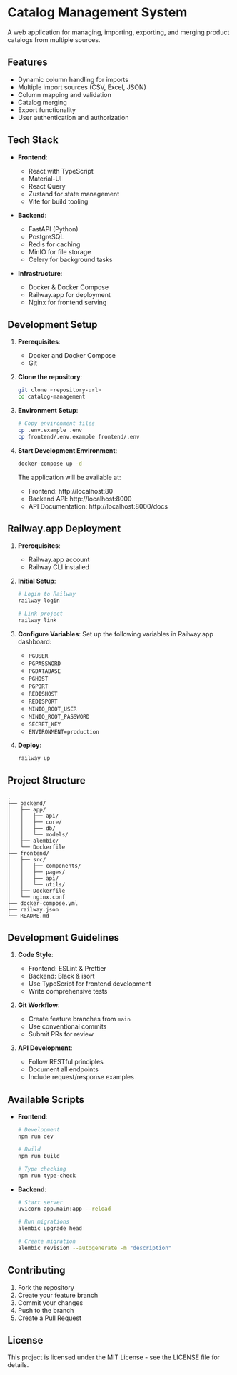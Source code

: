 # Catalog Management System

A web application for managing, importing, exporting, and merging product catalogs from multiple sources.

## Features

- Dynamic column handling for imports
- Multiple import sources (CSV, Excel, JSON)
- Column mapping and validation
- Catalog merging
- Export functionality
- User authentication and authorization

## Tech Stack

- **Frontend**:
  - React with TypeScript
  - Material-UI
  - React Query
  - Zustand for state management
  - Vite for build tooling

- **Backend**:
  - FastAPI (Python)
  - PostgreSQL
  - Redis for caching
  - MinIO for file storage
  - Celery for background tasks

- **Infrastructure**:
  - Docker & Docker Compose
  - Railway.app for deployment
  - Nginx for frontend serving

## Development Setup

1. **Prerequisites**:
   - Docker and Docker Compose
   - Git

2. **Clone the repository**:
   ```bash
   git clone <repository-url>
   cd catalog-management
   ```

3. **Environment Setup**:
   ```bash
   # Copy environment files
   cp .env.example .env
   cp frontend/.env.example frontend/.env
   ```

4. **Start Development Environment**:
   ```bash
   docker-compose up -d
   ```

   The application will be available at:
   - Frontend: http://localhost:80
   - Backend API: http://localhost:8000
   - API Documentation: http://localhost:8000/docs

## Railway.app Deployment

1. **Prerequisites**:
   - Railway.app account
   - Railway CLI installed

2. **Initial Setup**:
   ```bash
   # Login to Railway
   railway login

   # Link project
   railway link
   ```

3. **Configure Variables**:
   Set up the following variables in Railway.app dashboard:
   - `PGUSER`
   - `PGPASSWORD`
   - `PGDATABASE`
   - `PGHOST`
   - `PGPORT`
   - `REDISHOST`
   - `REDISPORT`
   - `MINIO_ROOT_USER`
   - `MINIO_ROOT_PASSWORD`
   - `SECRET_KEY`
   - `ENVIRONMENT=production`

4. **Deploy**:
   ```bash
   railway up
   ```

## Project Structure

```
.
├── backend/
│   ├── app/
│   │   ├── api/
│   │   ├── core/
│   │   ├── db/
│   │   └── models/
│   ├── alembic/
│   └── Dockerfile
├── frontend/
│   ├── src/
│   │   ├── components/
│   │   ├── pages/
│   │   ├── api/
│   │   └── utils/
│   ├── Dockerfile
│   └── nginx.conf
├── docker-compose.yml
├── railway.json
└── README.md
```

## Development Guidelines

1. **Code Style**:
   - Frontend: ESLint & Prettier
   - Backend: Black & isort
   - Use TypeScript for frontend development
   - Write comprehensive tests

2. **Git Workflow**:
   - Create feature branches from `main`
   - Use conventional commits
   - Submit PRs for review

3. **API Development**:
   - Follow RESTful principles
   - Document all endpoints
   - Include request/response examples

## Available Scripts

- **Frontend**:
  ```bash
  # Development
  npm run dev

  # Build
  npm run build

  # Type checking
  npm run type-check
  ```

- **Backend**:
  ```bash
  # Start server
  uvicorn app.main:app --reload

  # Run migrations
  alembic upgrade head

  # Create migration
  alembic revision --autogenerate -m "description"
  ```

## Contributing

1. Fork the repository
2. Create your feature branch
3. Commit your changes
4. Push to the branch
5. Create a Pull Request

## License

This project is licensed under the MIT License - see the LICENSE file for details.
